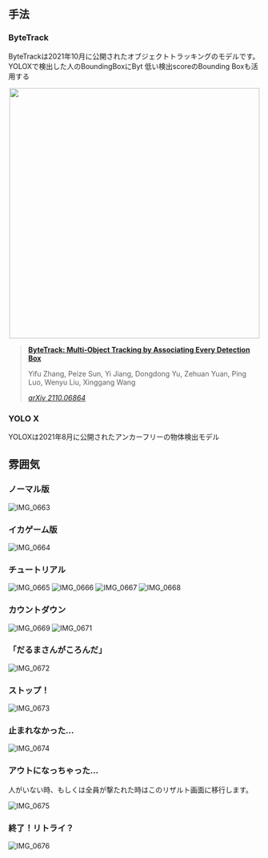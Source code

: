 ## 手法

### ByteTrack

ByteTrackは2021年10月に公開されたオブジェクトトラッキングのモデルです。YOLOXで検出した人のBoundingBoxにByt
低い検出scoreのBounding Boxも活用する

<p align="center"><img src="assets/sota.png" width="500"/></p>

> [**ByteTrack: Multi-Object Tracking by Associating Every Detection Box**](https://arxiv.org/abs/2110.06864)
> 
> Yifu Zhang, Peize Sun, Yi Jiang, Dongdong Yu, Zehuan Yuan, Ping Luo, Wenyu Liu, Xinggang Wang
> 
> *[arXiv 2110.06864](https://arxiv.org/abs/2110.06864)*

### YOLO X

YOLOXは2021年8月に公開されたアンカーフリーの物体検出モデル

## 雰囲気

### ノーマル版
![IMG_0663](https://user-images.githubusercontent.com/33394165/153808593-d8490b3c-9183-42ca-959e-4aa0407ed9f8.png)
### イカゲーム版
![IMG_0664](https://user-images.githubusercontent.com/33394165/153808678-3c4cf008-b73a-4786-8a00-20942a5eaed9.png)

### チュートリアル
![IMG_0665](https://user-images.githubusercontent.com/33394165/153808695-4f3e3373-e801-4c86-9e7f-56f5dff3304b.png)
![IMG_0666](https://user-images.githubusercontent.com/33394165/153808717-4b0a0062-97ff-4316-af08-55bb35ea54d2.png)
![IMG_0667](https://user-images.githubusercontent.com/33394165/153808738-6e4d9c69-ab75-4758-b38e-a80055d0a677.png)
![IMG_0668](https://user-images.githubusercontent.com/33394165/153808858-1dd6b532-c792-4490-bbcd-0da4aa8a8b76.png)
### カウントダウン
![IMG_0669](https://user-images.githubusercontent.com/33394165/153808890-78fdf278-6fea-4250-ab1c-7630d0b18690.png)
![IMG_0671](https://user-images.githubusercontent.com/33394165/153808920-42cfca9a-5098-4a4f-9ca8-d6d4211987a8.png)
### 「だるまさんがころんだ」
![IMG_0672](https://user-images.githubusercontent.com/33394165/153808937-cec7e599-355c-4ecc-8562-b34ae0dd2778.png)
### ストップ！
![IMG_0673](https://user-images.githubusercontent.com/33394165/153808957-0fa3ae3d-0436-4358-bc5b-c9dab16f1ccb.png)
### 止まれなかった...
![IMG_0674](https://user-images.githubusercontent.com/33394165/153808975-e2759999-e5df-4f6f-b7a6-46bff1908d23.png)
### アウトになっちゃった...
人がいない時、もしくは全員が撃たれた時はこのリザルト画面に移行します。

![IMG_0675](https://user-images.githubusercontent.com/33394165/153808996-32842dd0-dbee-421d-90d0-b11ab1d1413b.png)

### 終了！リトライ？
![IMG_0676](https://user-images.githubusercontent.com/33394165/153809018-3bbda634-775f-4a6b-bdab-c81140472e57.png)
